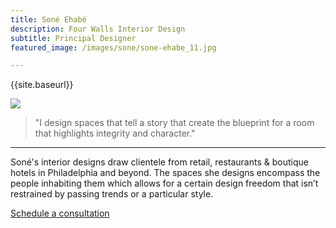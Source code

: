 ```yaml
---
title: Soné Ehabé
description: Four Walls Interior Design
subtitle: Principal Designer
featured_image: /images/sone/sone-ehabe_11.jpg

---
```


{{site.baseurl}}

![]({{site.baseurl}}/images/sone/sone-ehabe_11.jpg)

> "I design spaces that tell a story that create the blueprint for a room that highlights integrity and character."

---

Soné's interior designs draw clientele from retail, restaurants & boutique hotels in Philadelphia and beyond. The spaces she designs encompass the people inhabiting them which allows for a certain design freedom that isn’t restrained by passing trends or a particular style.


<a href="https://calendly.com/4wallsid/30min" class="button button--large button--overlay">Schedule a consultation</a>

<br><br>